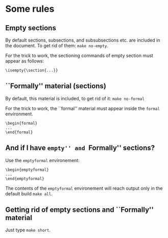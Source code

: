 # Some rules

## Empty sections

By default sections, subsections, and subsubsections etc.  are included
in the document. To get rid of them: `make no-empty`.

For the trick to work, the sectioning commands of empty section must
appear as follows:
```
\isempty{\section{...}}
```

## ``Formally'' material (sections)

By default, this material is included, to get rid of it: `make no-formal`

For the trick to work, the ``formal'' material must appear inside the `formal` environment.
```
\begin{formal}
...
\end{formal}
```

## And if I have ``empty'' and ``Formally'' sections?

Use the `emptyformal` environement:
```
\begin{emptyformal}
...
\end{emptyformal}
```
The contents of the `emptyformal` environement will reach output only in the default build `make all`.



## Getting rid of empty sections and ``Formally'' material

Just type `make short`.

